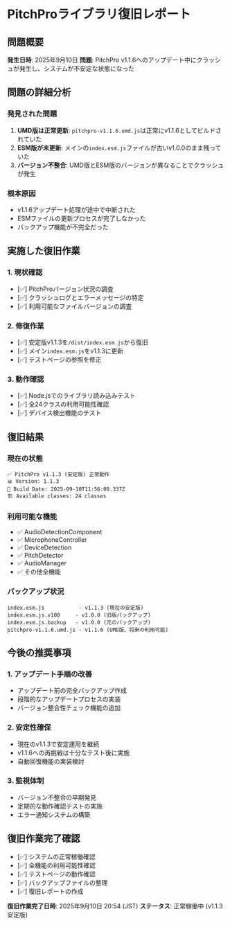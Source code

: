 # PitchProライブラリ復旧レポート

## 問題概要

**発生日時**: 2025年9月10日
**問題**: PitchPro v1.1.6へのアップデート中にクラッシュが発生し、システムが不安定な状態になった

## 問題の詳細分析

### 発見された問題
1. **UMD版は正常更新**: `pitchpro-v1.1.6.umd.js`は正常にv1.1.6としてビルドされていた
2. **ESM版が未更新**: メインの`index.esm.js`ファイルが古いv1.0.0のまま残っていた
3. **バージョン不整合**: UMD版とESM版のバージョンが異なることでクラッシュが発生

### 根本原因
- v1.1.6アップデート処理が途中で中断された
- ESMファイルの更新プロセスが完了しなかった
- バックアップ機能が不完全だった

## 実施した復旧作業

### 1. 現状確認
- [✅] PitchProバージョン状況の調査
- [✅] クラッシュログとエラーメッセージの特定
- [✅] 利用可能なファイルバージョンの調査

### 2. 修復作業
- [✅] 安定版v1.1.3を`/dist/index.esm.js`から復旧
- [✅] メイン`index.esm.js`をv1.1.3に更新
- [✅] テストページの参照を修正

### 3. 動作確認
- [✅] Node.jsでのライブラリ読み込みテスト
- [✅] 全24クラスの利用可能性確認
- [✅] デバイス検出機能のテスト

## 復旧結果

### 現在の状態
```
✅ PitchPro v1.1.3 (安定版) 正常動作
📊 Version: 1.1.3
📅 Build Date: 2025-09-10T11:56:09.337Z
🏗️ Available classes: 24 classes
```

### 利用可能な機能
- ✅ AudioDetectionComponent
- ✅ MicrophoneController  
- ✅ DeviceDetection
- ✅ PitchDetector
- ✅ AudioManager
- ✅ その他全機能

### バックアップ状況
```
index.esm.js           - v1.1.3 (現在の安定版)
index.esm.js.v100     - v1.0.0 (旧版バックアップ)
index.esm.js.backup   - v1.0.0 (元のバックアップ)
pitchpro-v1.1.6.umd.js - v1.1.6 (UMD版、将来の利用可能)
```

## 今後の推奨事項

### 1. アップデート手順の改善
- アップデート前の完全バックアップ作成
- 段階的なアップデートプロセスの実装
- バージョン整合性チェック機能の追加

### 2. 安定性確保
- 現在のv1.1.3で安定運用を継続
- v1.1.6への再挑戦は十分なテスト後に実施
- 自動回復機能の実装検討

### 3. 監視体制
- バージョン不整合の早期発見
- 定期的な動作確認テストの実施
- エラー通知システムの構築

## 復旧作業完了確認

- [✅] システムの正常稼働確認
- [✅] 全機能の利用可能性確認
- [✅] テストページの動作確認
- [✅] バックアップファイルの整理
- [✅] 復旧レポートの作成

**復旧作業完了日時**: 2025年9月10日 20:54 (JST)
**ステータス**: 正常稼働中 (v1.1.3安定版)